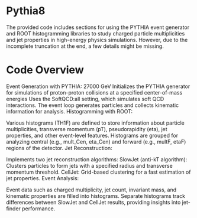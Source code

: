 # Pythia8
The provided code includes sections for using the PYTHIA event generator and ROOT histogramming libraries to study charged particle multiplicities and jet properties in high-energy physics simulations. However, due to the incomplete truncation at the end, a few details might be missing.

# Code Overview
Event Generation with PYTHIA:
27000 GeV
Initializes the PYTHIA generator for simulations of proton-proton collisions at a specified center-of-mass energies 
Uses the SoftQCD:all setting, which simulates soft QCD interactions.
The event loop generates particles and collects kinematic information for analysis.
Histogramming with ROOT:

Various histograms (TH1F) are defined to store information about particle multiplicities, transverse momentum (pT), pseudorapidity (eta), jet properties, and other event-level features.
Histograms are grouped for analyzing central (e.g., mult_Cen, eta_Cen) and forward (e.g., multF, etaF) regions of the detector.
Jet Reconstruction:

Implements two jet reconstruction algorithms:
SlowJet (anti-kT algorithm): Clusters particles to form jets with a specified radius and transverse momentum threshold.
CellJet: Grid-based clustering for a fast estimation of jet properties.
Event Analysis:

Event data such as charged multiplicity, jet count, invariant mass, and kinematic properties are filled into histograms.
Separate histograms track differences between SlowJet and CellJet results, providing insights into jet-finder performance.

